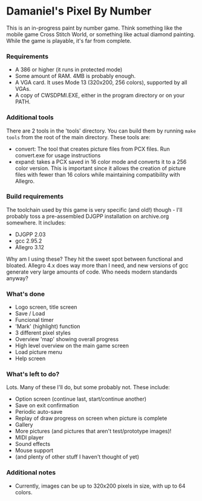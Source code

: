 # Damaniel's Pixel By Number

This is an in-progress paint by number game.  Think something like the mobile 
game Cross Stitch World, or something like actual diamond painting.  While the
game is playable, it's far from complete.  

### Requirements

- A 386 or higher (it runs in protected mode)
- Some amount of RAM.  4MB is probably enough.  
- A VGA card.  It uses Mode 13 (320x200, 256 colors), supported by all VGAs.
- A copy of CWSDPMI.EXE, either in the program directory or on your PATH.

### Additional tools

There are 2 tools in the 'tools' directory.  You can build them by running 
`make tools` from the root of the main directory.  These tools are:

- convert: The tool that creates picture files from PCX files.  Run convert.exe
           for usage instructions
- expand: takes a PCX saved in 16 color mode and converts it to a 256 color
          version.  This is important since it allows the creation of picture
          files with fewer than 16 colors while maintaining compatibility with
          Allegro.

### Build requirements

The toolchain used by this game is very specific (and old!) though - I'll 
probably toss a pre-assembled DJGPP installation on archive.org somewhere.  It 
includes:

- DJGPP 2.03
- gcc 2.95.2
- Allegro 3.12

Why am I using these?  They hit the sweet spot between functional and bloated.
Allegro 4.x does way more than I need, and new versions of gcc generate very 
large amounts of code.  Who needs modern standards anyway?

### What's done

- Logo screen, title screen
- Save / Load
- Funcional timer
- 'Mark' (highlight) function
- 3 different pixel styles
- Overview 'map' showing overall progress
- High level overview on the main game screen
- Load picture menu
- Help screen

### What's left to do?

Lots. Many of these I'll do, but some probably not.  These include:

- Option screen (continue last, start/continue another)
- Save on exit confirmation
- Periodic auto-save
- Replay of draw progress on screen when picture is complete
- Gallery
- More pictures (and pictures that aren't test/prototype images)!
- MIDI player
- Sound effects
- Mouse support
- (and plenty of other stuff I haven't thought of yet)

### Additional notes
- Currently, images can be up to 320x200 pixels in size, with up to 64 colors.

